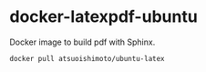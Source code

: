 # docker-latexpdf-ubuntu

Docker image to build pdf with Sphinx.

```
docker pull atsuoishimoto/ubuntu-latex
```
